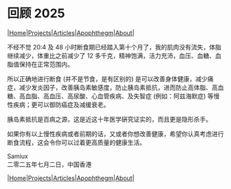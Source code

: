 # 回顾 2025

|[Home](/README.md)|[Projects](/projects.md)|[Articles](/articles.md)|[Apophthegm](/apophthegm.md)|[About](/about.md)|

不经不觉 20:4 及 48 小时断食期已经踏入第十个月了，我的肌肉没有流失，体脂继续减少，体重比之前减少了 12 多千克，精神饱满，活力充沛，血压、血糖、血脂值保持在正常范围内。

所以正确地进行断食 (并不是节食，是有区别的) 是可以改善身体健康，减少痛症，减少发炎因子，改善胰岛素敏感度，防止胰岛素抵抗，进而防止高体脂、高血糖、高血脂、高血压、高尿酸、心血管疾病、及失智症 (例如：阿兹海默症) 等慢性疾病；更可以御防癌症及减缓衰老。

胰岛素抵抗是百病之源，这是近这十年医学硏究证实的，而且更是隐形杀手。

如果你有以上慢性疾病或者前期的话，又或者你想改善健康，希望你认真考虑进行断食流程，这会令你可以过着更高质量的健康生活。

Samiux    
二零二五年七月二日，中国香港        

|[Home](/README.md)|[Projects](/projects.md)|[Articles](/articles.md)|[Apophthegm](/apophthegm.md)|[About](/about.md)|
